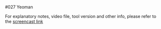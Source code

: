 #027 Yeoman

For explanatory notes, video file, tool version and other info, please refer to the [screencast link](http://build-podcast.com/yeoman/)
